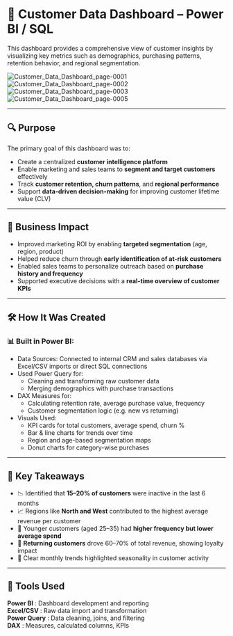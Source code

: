 # 👥 Customer Data Dashboard – Power BI / SQL

This dashboard provides a comprehensive view of customer insights by visualizing key metrics such as demographics, purchasing patterns, retention behavior, and regional segmentation.

![Customer_Data_Dashboard_page-0001](https://github.com/user-attachments/assets/a8f7c3c5-9b41-4ac1-8437-ede9eca72a44)
![Customer_Data_Dashboard_page-0002](https://github.com/user-attachments/assets/4797ead0-14bc-40ac-81b4-b89f66cb0f4e)
![Customer_Data_Dashboard_page-0003](https://github.com/user-attachments/assets/2614607f-9c6e-4f90-a5e9-9be5ec71a7c5)
![Customer_Data_Dashboard_page-0005](https://github.com/user-attachments/assets/5b9ca3d8-bcde-4bbb-b2bb-acc07c40edaa)

---

## 🔍 Purpose

The primary goal of this dashboard was to:
- Create a centralized **customer intelligence platform**
- Enable marketing and sales teams to **segment and target customers** effectively
- Track **customer retention, churn patterns**, and **regional performance**
- Support **data-driven decision-making** for improving customer lifetime value (CLV)

---

## 🎯 Business Impact

- Improved marketing ROI by enabling **targeted segmentation** (age, region, product)
- Helped reduce churn through **early identification of at-risk customers**
- Enabled sales teams to personalize outreach based on **purchase history and frequency**
- Supported executive decisions with a **real-time overview of customer KPIs**

---

## 🛠️ How It Was Created

### 📊 Built in Power BI:
- Data Sources: Connected to internal CRM and sales databases via Excel/CSV imports or direct SQL connections
- Used Power Query for:
  - Cleaning and transforming raw customer data
  - Merging demographics with purchase transactions
- DAX Measures for:
  - Calculating retention rate, average purchase value, frequency
  - Customer segmentation logic (e.g. new vs returning)
- Visuals Used:
  - KPI cards for total customers, average spend, churn %
  - Bar & line charts for trends over time
  - Region and age-based segmentation maps
  - Donut charts for category-wise purchases

---

## 📌 Key Takeaways

- 📉 Identified that **15–20% of customers** were inactive in the last 6 months
- 📈 Regions like **North and West** contributed to the highest average revenue per customer
- 🧠 Younger customers (aged 25–35) had **higher frequency but lower average spend**
- 🎯 **Returning customers** drove 60–70% of total revenue, showing loyalty impact
- 📅 Clear monthly trends highlighted seasonality in customer activity

---

## 🧰 Tools Used

 **Power BI** : Dashboard development and reporting      
 **Excel/CSV** : Raw data import and transformation       
 **Power Query** : Data cleaning, joins, and filtering     
 **DAX**       : Measures, calculated columns, KPIs       
